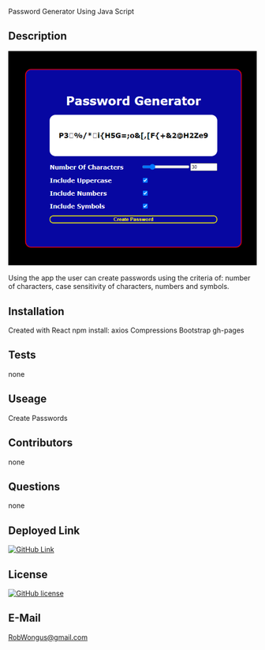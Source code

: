 Password Generator Using Java Script
 
 ## Description

 ![Password Generator Image](/images/passwordgenerator(2).png)

Using the app the user can create passwords using the criteria of: number of characters, case sensitivity of characters, numbers and symbols. 

## Installation

Created with React npm install: axios Compressions Bootstrap gh-pages

## Tests

none

## Useage 
Create Passwords 

## Contributors

none

## Questions 
none

## Deployed Link

[![GitHub Link](https://img.shields.io/badge/Link-PasswordGenerator-Blue)](https://robwongus.github.io/PasswordGenerator/)

## License 

[![GitHub license](https://img.shields.io/github/license/RobWongus/passwordgenerator)](https://github.com/RobWongus/passwordgenerator/blob/master/LICENSE)
## E-Mail

RobWongus@gmail.com